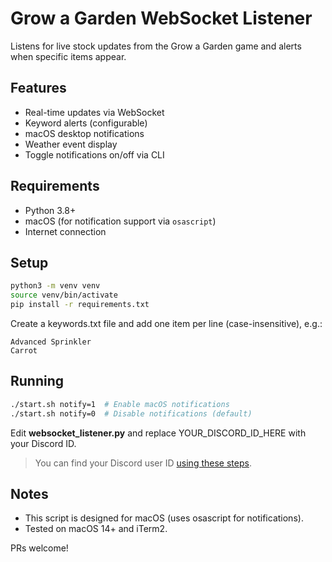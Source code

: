 # Grow a Garden WebSocket Listener

Listens for live stock updates from the Grow a Garden game and alerts when specific items appear.

## Features
- Real-time updates via WebSocket
- Keyword alerts (configurable)
- macOS desktop notifications
- Weather event display
- Toggle notifications on/off via CLI

## Requirements
- Python 3.8+
- macOS (for notification support via `osascript`)
- Internet connection

## Setup

```bash
python3 -m venv venv
source venv/bin/activate
pip install -r requirements.txt
```

Create a keywords.txt file and add one item per line (case-insensitive), e.g.:
```
Advanced Sprinkler
Carrot
```

## Running

```bash
./start.sh notify=1  # Enable macOS notifications
./start.sh notify=0  # Disable notifications (default)
```

Edit **websocket_listener.py** and replace YOUR_DISCORD_ID_HERE with your Discord ID.

> You can find your Discord user ID [using these steps](https://discordhelp.net/discord-user-id).

## Notes

- This script is designed for macOS (uses osascript for notifications).
- Tested on macOS 14+ and iTerm2.

 PRs welcome!
